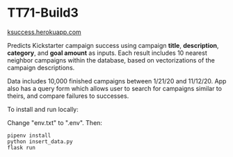 # TT71-Build3
[ksuccess.herokuapp.com](https://ksuccess.herokuapp.com)

Predicts Kickstarter campaign success using campaign **title**, **description**, **category**, and **goal amount** as inputs. Each result includes 10 nearest neighbor campaigns within the database, based on vectorizations of the campaign descriptions.

Data includes 10,000 finished campaigns between 1/21/20 and 11/12/20. App also has a query form which allows user to search for campaigns similar to theirs, and compare failures to successes.

To install and run locally:

Change "env.txt" to ".env". Then:

```
pipenv install
python insert_data.py
flask run
```

